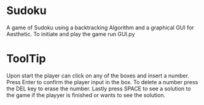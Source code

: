# Sudoku
A game of Sudoku using a backtracking Algorithm and a graphical GUI for Aesthetic. 
To initiate and play the game run GUI.py

# ToolTip
Upon start the player can click on any of the boxes and insert a number. Press Enter to confirm the player input in the box.
To delete a number press the DEL key to erase the number. Lastly press SPACE to see a solution to the game if the playyer is finished or wants to see the solution.
